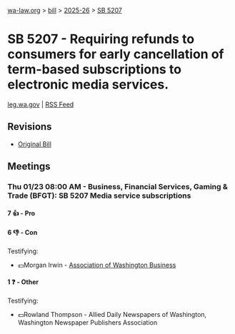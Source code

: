 [wa-law.org](/) > [bill](/bill/) > [2025-26](/bill/2025-26/) > [SB 5207](/bill/2025-26/sb/5207/)

# SB 5207 - Requiring refunds to consumers for early cancellation of term-based subscriptions to electronic media services.
[leg.wa.gov](https://app.leg.wa.gov/billsummary?BillNumber=5207&Year=2025&Initiative=false) | [RSS Feed](./rss.xml)

## Revisions
* [Original Bill](1/)

## Meetings
### Thu 01/23 08:00 AM - Business, Financial Services, Gaming & Trade (BFGT): SB 5207 Media service subscriptions
#### 7 👍 - Pro

#### 6 👎 - Con
Testifying:
* 💵Morgan Irwin - [Association of Washington Business](/org/association_of_washington_business/)

#### 1 ❓ - Other
Testifying:
* 💵Rowland Thompson - Allied Daily Newspapers of Washington, Washington Newspaper Publishers Association

